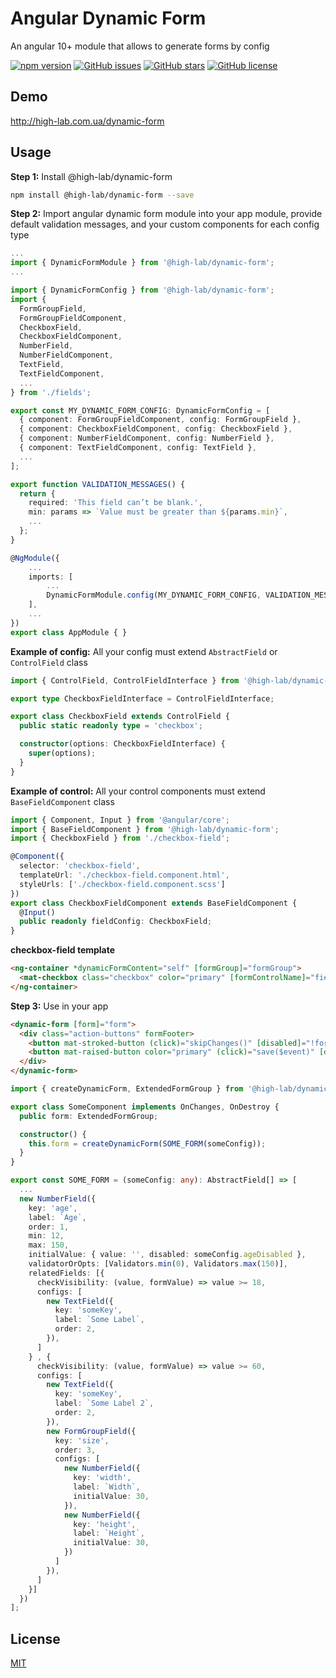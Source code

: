 # Angular Dynamic Form

An angular 10+ module that allows to generate forms by config

[![npm version](https://badge.fury.io/js/@high-lab%2Fdynamic-form.svg)](//npmjs.com/package/@high-lab/dynamic-form)
[![GitHub issues](https://img.shields.io/github/issues/MichaelKravchuk/high-lab.svg)](https://github.com/MichaelKravchuk/high-lab/issues)
[![GitHub stars](https://img.shields.io/github/stars/MichaelKravchuk/high-lab.svg)](https://github.com/MichaelKravchuk/high-lab/stargazers)
[![GitHub license](https://img.shields.io/badge/license-MIT-blue.svg)](https://raw.githubusercontent.com/MichaelKravchuk/high-lab/master/LICENSE)

## Demo
http://high-lab.com.ua/dynamic-form

## Usage


**Step 1:** Install @high-lab/dynamic-form

```sh
npm install @high-lab/dynamic-form --save
```

**Step 2:** Import angular dynamic form module into your app module,
provide default validation messages,
and your custom components for each config type

```ts
...
import { DynamicFormModule } from '@high-lab/dynamic-form';
...

import { DynamicFormConfig } from '@high-lab/dynamic-form';
import {
  FormGroupField,
  FormGroupFieldComponent,
  CheckboxField,
  CheckboxFieldComponent,
  NumberField,
  NumberFieldComponent,
  TextField,
  TextFieldComponent,
  ...
} from './fields';

export const MY_DYNAMIC_FORM_CONFIG: DynamicFormConfig = [
  { component: FormGroupFieldComponent, config: FormGroupField },
  { component: CheckboxFieldComponent, config: CheckboxField },
  { component: NumberFieldComponent, config: NumberField },
  { component: TextFieldComponent, config: TextField },
  ...
];

export function VALIDATION_MESSAGES() {
  return {
    required: 'This field can’t be blank.',
    min: params => `Value must be greater than ${params.min}`,
    ...
  };
}

@NgModule({
    ...
    imports: [
        ...
        DynamicFormModule.config(MY_DYNAMIC_FORM_CONFIG, VALIDATION_MESSAGES),
    ],
    ...
})
export class AppModule { }
```

**Example of config:** All your config must extend ```AbstractField``` or ```ControlField``` class

```ts
import { ControlField, ControlFieldInterface } from '@high-lab/dynamic-form';

export type CheckboxFieldInterface = ControlFieldInterface;

export class CheckboxField extends ControlField {
  public static readonly type = 'checkbox';

  constructor(options: CheckboxFieldInterface) {
    super(options);
  }
}
```

**Example of control:** All your control components must extend ```BaseFieldComponent``` class

```ts
import { Component, Input } from '@angular/core';
import { BaseFieldComponent } from '@high-lab/dynamic-form';
import { CheckboxField } from './checkbox-field';

@Component({
  selector: 'checkbox-field',
  templateUrl: './checkbox-field.component.html',
  styleUrls: ['./checkbox-field.component.scss']
})
export class CheckboxFieldComponent extends BaseFieldComponent {
  @Input()
  public readonly fieldConfig: CheckboxField;
}
```
**checkbox-field template**

```html
<ng-container *dynamicFormContent="self" [formGroup]="formGroup">
  <mat-checkbox class="checkbox" color="primary" [formControlName]="fieldConfig.key">{{label}}</mat-checkbox>
</ng-container>

```

**Step 3:** Use in your app

```html
<dynamic-form [form]="form">
  <div class="action-buttons" formFooter>
    <button mat-stroked-button (click)="skipChanges()" [disabled]="!form.isChangedByUser || null">Cancel</button>
    <button mat-raised-button color="primary" (click)="save($event)" [disabled]="!form.isChangedByUser || null">Save</button>
  </div>
</dynamic-form>
```

```ts
import { createDynamicForm, ExtendedFormGroup } from '@high-lab/dynamic-form';

export class SomeComponent implements OnChanges, OnDestroy {
  public form: ExtendedFormGroup;

  constructor() {
    this.form = createDynamicForm(SOME_FORM(someConfig));
  }
}

export const SOME_FORM = (someConfig: any): AbstractField[] => [
  ...
  new NumberField({
    key: 'age',
    label: `Age`,
    order: 1,
    min: 12,
    max: 150,
    initialValue: { value: '', disabled: someConfig.ageDisabled },
    validatorOrOpts: [Validators.min(0), Validators.max(150)],
    relatedFields: [{
      checkVisibility: (value, formValue) => value >= 18,
      configs: [
        new TextField({
          key: 'someKey',
          label: `Some Label`,
          order: 2,
        }),
      ]
    } , {
      checkVisibility: (value, formValue) => value >= 60,
      configs: [
        new TextField({
          key: 'someKey',
          label: `Some Label 2`,
          order: 2,
        }),
        new FormGroupField({
          key: 'size',
          order: 3,
          configs: [
            new NumberField({
              key: 'width',
              label: `Width`,
              initialValue: 30,
            }),
            new NumberField({
              key: 'height',
              label: `Height`,
              initialValue: 30,
            })
          ]
        }),
      ]
    }]
  })
];
```

## License
[MIT](https://choosealicense.com/licenses/mit/)
